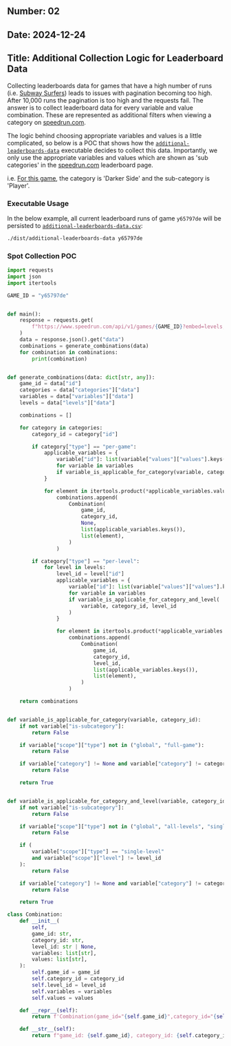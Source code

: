 ## Number: 02
## Date: 2024-12-24
## Title: Additional Collection Logic for Leaderboard Data

Collecting leaderboards data for games that have a high number of runs 
(i.e. [Subway Surfers](https://www.speedrun.com/subsurf)) leads to issues with pagination 
becoming too high. After 10,000 runs the pagination is too high and the requests 
fail. The answer is to collect leaderboard data for every variable and 
value combination. These are represented as additional filters when viewing a category 
on [speedrun.com](https://www.speedrun.com). 

The logic behind choosing appropriate variables and values is a little complicated, 
so below is a POC that shows how the [`additional-leaderboards-data`](../cmd/additional-leaderboards-data/main.go) 
executable decides to collect this data. Importantly, we only use the appropriate 
variables and values which are shown as 'sub categories' in the 
[speedrun.com](https://www.speedrun.com/smo) leaderboard page.

i.e. [For this game](https://www.speedrun.com/smo?h=Darker_Side-2p&x=vdooqjod-dlo9oo5l.qoxjdm5q), 
the category is 'Darker Side' and the sub-category is 'Player'.

### Executable Usage

In the below example, all current leaderboard runs of game `y65797de` will be persisted 
to [`additional-leaderboards-data.csv`](../data/v1/additional-leaderboards-data.csv):

```bash
./dist/additional-leaderboards-data y65797de
```

### Spot Collection POC

```python
import requests
import json
import itertools

GAME_ID = "y65797de"


def main():
    response = requests.get(
        f"https://www.speedrun.com/api/v1/games/{GAME_ID}?embed=levels,categories,variables"
    )
    data = response.json().get("data")
    combinations = generate_combinations(data)
    for combination in combinations:
        print(combination)


def generate_combinations(data: dict[str, any]):
    game_id = data["id"]
    categories = data["categories"]["data"]
    variables = data["variables"]["data"]
    levels = data["levels"]["data"]

    combinations = []

    for category in categories:
        category_id = category["id"]

        if category["type"] == "per-game":
            applicable_variables = {
                variable["id"]: list(variable["values"]["values"].keys())
                for variable in variables
                if variable_is_applicable_for_category(variable, category_id)
            }

            for element in itertools.product(*applicable_variables.values()):
                combinations.append(
                    Combination(
                        game_id,
                        category_id,
                        None,
                        list(applicable_variables.keys()),
                        list(element),
                    )
                )

        if category["type"] == "per-level":
            for level in levels:
                level_id = level["id"]
                applicable_variables = {
                    variable["id"]: list(variable["values"]["values"].keys())
                    for variable in variables
                    if variable_is_applicable_for_category_and_level(
                        variable, category_id, level_id
                    )
                }

                for element in itertools.product(*applicable_variables.values()):
                    combinations.append(
                        Combination(
                            game_id,
                            category_id,
                            level_id,
                            list(applicable_variables.keys()),
                            list(element),
                        )
                    )

    return combinations


def variable_is_applicable_for_category(variable, category_id):
    if not variable["is-subcategory"]:
        return False

    if variable["scope"]["type"] not in ("global", "full-game"):
        return False

    if variable["category"] != None and variable["category"] != category_id:
        return False

    return True


def variable_is_applicable_for_category_and_level(variable, category_id, level_id):
    if not variable["is-subcategory"]:
        return False

    if variable["scope"]["type"] not in ("global", "all-levels", "single-level"):
        return False

    if (
        variable["scope"]["type"] == "single-level"
        and variable["scope"]["level"] != level_id
    ):
        return False

    if variable["category"] != None and variable["category"] != category_id:
        return False

    return True

class Combination:
    def __init__(
        self,
        game_id: str,
        category_id: str,
        level_id: str | None,
        variables: list[str],
        values: list[str],
    ):
        self.game_id = game_id
        self.category_id = category_id
        self.level_id = level_id
        self.variables = variables
        self.values = values

    def __repr__(self):
        return f'Combination(game_id="{self.game_id}",category_id="{self.category_id}",level_id="{self.level_id}",variables="{self.variables}",values="{self.values}")'

    def __str__(self):
        return f"game_id: {self.game_id}, category_id: {self.category_id}, level_id: {self.level_id}, variables: {self.variables}, values: {self.values}"
```